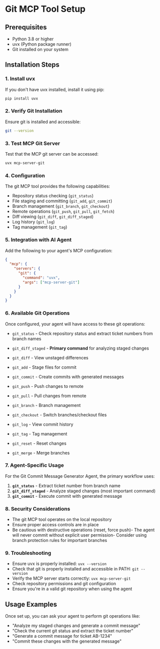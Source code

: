 # Git MCP Tool Setup

## Prerequisites
- Python 3.8 or higher
- uvx (Python package runner)
- Git installed on your system

## Installation Steps

### 1. Install uvx
If you don't have uvx installed, install it using pip:
```bash
pip install uvx
```

### 2. Verify Git Installation
Ensure git is installed and accessible:
```bash
git --version
```

### 3. Test MCP Git Server
Test that the MCP git server can be accessed:
```bash
uvx mcp-server-git
```

### 4. Configuration
The git MCP tool provides the following capabilities:
- Repository status checking (`git_status`)
- File staging and committing (`git_add`, `git_commit`)
- Branch management (`git_branch`, `git_checkout`)
- Remote operations (`git_push`, `git_pull`, `git_fetch`)
- Diff viewing (`git_diff`, `git_diff_staged`)
- Log history (`git_log`)
- Tag management (`git_tag`)

### 5. Integration with AI Agent
Add the following to your agent's MCP configuration:

```json
{
  "mcp": {
    "servers": {
      "git": {
        "command": "uvx",
        "args": ["mcp-server-git"]
      }
    }
  }
}
```

### 6. Available Git Operations
Once configured, your agent will have access to these git operations:
- `git_status` - Check repository status and extract ticket numbers from branch names
- `git_diff_staged` - **Primary command** for analyzing staged changes
- `git_diff` - View unstaged differences
- `git_add` - Stage files for commit
- `git_commit` - Create commits with generated messages
- `git_push` - Push changes to remote
- `git_pull` - Pull changes from remote
- `git_branch` - Branch management
- `git_checkout` - Switch branches/checkout files


- `git_log` - View commit history
- `git_tag` - Tag management
- `git_reset` - Reset changes
- `git_merge` - Merge branches

### 7. Agent-Specific Usage
For the Git Commit Message Generator Agent, the primary workflow uses:
1. **`git_status`** - Extract ticket number from branch name
2. **`git_diff_staged`** - Analyze staged changes (most important command)
3. **`git_commit`** - Execute commit with generated message

### 8. Security Considerations
- The git MCP tool operates on the local repository
- Ensure proper access controls are in place
- Be cautious with destructive operations (reset, force push)- The agent will never commit without explicit user permission- Consider using branch protection rules for important branches

### 9. Troubleshooting
- Ensure uvx is properly installed: `uvx --version`
- Check that git is properly installed and accessible in PATH: `git --version`
- Verify the MCP server starts correctly: `uvx mcp-server-git`
- Check repository permissions and git configuration
- Ensure you're in a valid git repository when using the agent

## Usage Examples
Once set up, you can ask your agent to perform git operations like:
- "Analyze my staged changes and generate a commit message"
- "Check the current git status and extract the ticket number"
- "Generate a commit message for ticket AB-1234"
- "Commit these changes with the generated message"